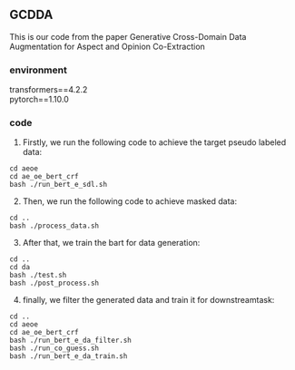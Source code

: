 ## GCDDA
This is our code from the paper Generative Cross-Domain Data Augmentation for Aspect and Opinion Co-Extraction
### environment
transformers==4.2.2  
pytorch==1.10.0  
### code
1. Firstly, we run the following code to achieve the target pseudo labeled data:
```
cd aeoe
cd ae_oe_bert_crf
bash ./run_bert_e_sdl.sh
```
2. Then, we run the following code to achieve masked data:
```
cd ..
bash ./process_data.sh
```
3. After that, we train the bart for data generation:
```
cd ..
cd da
bash ./test.sh
bash ./post_process.sh
```
4. finally, we filter the generated data and train it for downstreamtask:
```
cd ..
cd aeoe
cd ae_oe_bert_crf
bash ./run_bert_e_da_filter.sh
bash ./run_co_guess.sh
bash ./run_bert_e_da_train.sh
```
